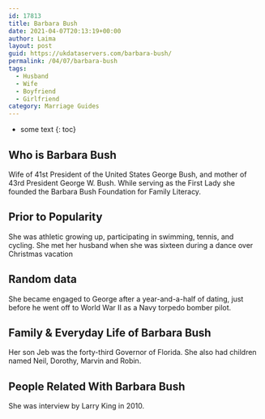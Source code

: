```yaml
---
id: 17813
title: Barbara Bush
date: 2021-04-07T20:13:19+00:00
author: Laima
layout: post
guid: https://ukdataservers.com/barbara-bush/
permalink: /04/07/barbara-bush
tags:
  - Husband
  - Wife
  - Boyfriend
  - Girlfriend
category: Marriage Guides
---
```


* some text
{: toc}


## Who is Barbara Bush
                  
                  
                  
Wife of 41st President of the United States George Bush, and mother of 43rd President George W. Bush. While serving as the First Lady she founded the Barbara Bush Foundation for Family Literacy. 
                  
              
            
              
            
                
                
                
## Prior to Popularity
                  
                  
                  
She was athletic growing up, participating in swimming, tennis, and cycling. She met her husband when she was sixteen during a dance over Christmas vacation
                  
              
            
              
            
                
                
                
## Random data
                  
                  
                  
She became engaged to George after a year-and-a-half of dating, just before he went off to World War II as a Navy torpedo bomber pilot.
                  
              
            
              
            
                
                
                
## Family & Everyday Life of Barbara Bush
                  
                  
                  
Her son Jeb was the forty-third Governor of Florida. She also had children named Neil, Dorothy, Marvin and Robin.
                  
              
            
              
            
                
                
                
## People Related With Barbara Bush
                  
                  
                  
She was interview by Larry King in 2010.
                  
              
            
              
            
                
              
            
              
              
            
            
              
            
          
          
          